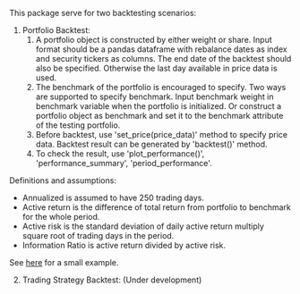 This package serve for two backtesting scenarios:
1. Portfolio Backtest:
   1. A portfolio object is constructed by either weight or share. Input format should be a pandas dataframe with rebalance dates as index and security tickers as columns. The end date of the backtest should also be specified. Otherwise the last day available in price data is used.
   2. The benchmark of the portfolio is encouraged to specify. Two ways are supported to specify benchmark. Input benchmark weight in benchmark variable when the portfolio is initialized. Or construct a portfolio object as benchmark and set it to the benchmark attribute of the testing portfolio.
   3. Before backtest, use 'set_price(price_data)' method to specify price data. Backtest result can be generated by 'backtest()' method.
   4. To check the result, use 'plot_performance()', 'performance_summary', 'period_performance'.

Definitions and assumptions:
* Annualized is assumed to have 250 trading days.
* Active return is the difference of total return from portfolio to benchmark for the whole period. 
* Active risk is the standard deviation of daily active return multiply square root of trading days in the period. 
* Information Ratio is active return divided by active risk.

See [here](https://github.com/andyhu4023/backtest_pkg/blob/master/pkg_test/demo_backtest_pkg.py) for a small example.

2. Trading Strategy Backtest:
(Under development)



